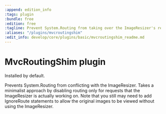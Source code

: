 ```yaml
---
:append: edition_info
:tags: plugin
:bundle: free
:edition: free
:tagline: Prevent System.Routing from taking over the ImageResizer's requests.
:aliases: "/plugins/mvcroutingshim"
:edit_info: develop/core/plugins/basic/mvcroutingshim_readme.md
---
```


# MvcRoutingShim plugin

Installed by default. 

Prevents System.Routing from conflicting with the ImageResizer. Takes a minimalist approach by disabling routing only for requests that the ImageResizer is actually working on. Note that you still may need to add IgnoreRoute statements to allow the original images to be viewed without using the ImageResizer.